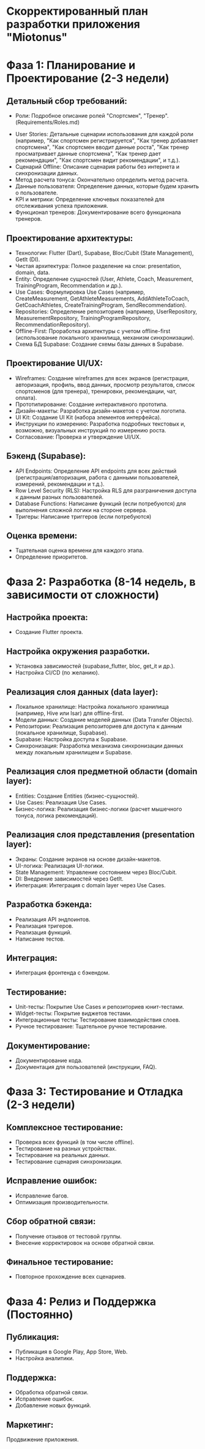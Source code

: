 # Скорректированный план разработки приложения "Miotonus"

# Фаза 1: Планирование и Проектирование (2-3 недели)

## Детальный сбор требований:
* Роли: Подробное описание ролей "Спортсмен", "Тренер". (Requirements/Roles.md)
- User Stories: Детальные сценарии использования для каждой роли (например, "Как спортсмен регистрируется", "Как тренер добавляет спортсмена", "Как спортсмен вводит данные роста", "Как тренер просматривает данные спортсмена", "Как тренер дает рекомендации", "Как спортсмен видит рекомендации", и т.д.).
- Сценарий Offline: Описание сценария работы без интернета и синхронизации данных.
- Метод расчета тонуса: Окончательно определить метод расчета.
- Данные пользователя: Определение данных, которые будем хранить о пользователе.
- KPI и метрики: Определение ключевых показателей для отслеживания успеха приложения.
- Функционал тренеров: Документирование всего функционала тренеров.

## Проектирование архитектуры:
- Технологии: Flutter (Dart), Supabase, Bloc/Cubit (State Management), GetIt (DI).
- Чистая архитектура: Полное разделение на слои: presentation, domain, data.
- Entity: Определение сущностей (User, Athlete, Coach, Measurement, TrainingProgram, Recommendation и др.).
- Use Cases: Формулировка Use Cases (например, CreateMeasurement, GetAthleteMeasurements, AddAthleteToCoach, GetCoachAthletes, CreateTrainingProgram, SendRecommendation).
- Repositories: Определение репозиториев (например, UserRepository, MeasurementRepository, TrainingProgramRepository, RecommendationRepository).
- Offline-First: Проработка архитектуры с учетом offline-first (использование локального хранилища, механизм синхронизации).
- Схема БД Supabase: Создание схемы базы данных в Supabase.

## Проектирование UI/UX:
- Wireframes: Создание wireframes для всех экранов (регистрация, авторизация, профиль, ввод данных, просмотр результатов, список спортсменов (для тренера), тренировки, рекомендации, чат, оплата).
- Прототипирование: Создание интерактивного прототипа.
- Дизайн-макеты: Разработка дизайн-макетов с учетом логотипа.
- UI Kit: Создание UI Kit (набора элементов интерфейса).
- Инструкции по измерению: Разработка подробных текстовых и, возможно, визуальных инструкций по измерению роста.
- Согласование: Проверка и утверждение UI/UX.

## Бэкенд (Supabase):
- API Endpoints: Определение API endpoints для всех действий (регистрация/авторизация, работа с данными пользователей, измерений, рекомендации и т.д.).
- Row Level Security (RLS): Настройка RLS для разграничения доступа к данным разных пользователей.
- Database Functions: Написание функций (если потребуются) для выполнения сложной логики на стороне сервера.
- Тригеры: Написание триггеров (если потребуются)

## Оценка времени:
- Тщательная оценка времени для каждого этапа.
- Определение приоритетов.


# Фаза 2: Разработка (8-14 недель, в зависимости от сложности)

## Настройка проекта:
- Создание Flutter проекта.

## Настройка окружения разработки.
- Установка зависимостей (supabase_flutter, bloc, get_it и др.).
- Настройка CI/CD (по желанию).

## Реализация слоя данных (data layer):
- Локальное хранилище: Настройка локального хранилища (например, Hive или Isar) для offline-first.
- Модели данных: Создание моделей данных (Data Transfer Objects).
- Репозитории: Реализация репозиториев для доступа к данным (локальное хранилище, Supabase).
- Supabase: Настройка доступа к Supabase.
- Синхронизация: Разработка механизма синхронизации данных между локальным хранилищем и Supabase.

## Реализация слоя предметной области (domain layer):
- Entities: Создание Entities (бизнес-сущностей).
- Use Cases: Реализация Use Cases.
- Бизнес-логика: Реализация бизнес-логики (расчет мышечного тонуса, логика рекомендаций).

## Реализация слоя представления (presentation layer):
- Экраны: Создание экранов на основе дизайн-макетов.
- UI-логика: Реализация UI-логики.
- State Management: Управление состоянием через Bloc/Cubit.
- DI: Внедрение зависимостей через GetIt.
- Интеграция: Интеграция с domain layer через Use Cases.

## Разработка бэкенда:
- Реализация API эндпоинтов.
- Реализация тригеров.
- Реализация функций.
- Написание тестов.

## Интеграция:
- Интеграция фронтенда с бэкендом.

## Тестирование:
- Unit-тесты: Покрытие Use Cases и репозиториев юнит-тестами.
- Widget-тесты: Покрытие виджетов тестами.
- Интеграционные тесты: Тестирование взаимодействия слоев.
- Ручное тестирование: Тщательное ручное тестирование.

## Документирование:
- Документирование кода.
- Документация для пользователей (инструкции, FAQ).


# Фаза 3: Тестирование и Отладка (2-3 недели)

## Комплексное тестирование:
- Проверка всех функций (в том числе offline).
- Тестирование на разных устройствах.
- Тестирование на реальных данных.
- Тестирование сценария синхронизации.

## Исправление ошибок:
- Исправление багов.
- Оптимизация производительности.

## Сбор обратной связи:
- Получение отзывов от тестовой группы.
- Внесение корректировок на основе обратной связи.

## Финальное тестирование:
- Повторное прохождение всех сценариев.



# Фаза 4: Релиз и Поддержка (Постоянно)
## Публикация:
- Публикация в Google Play, App Store, Web.
- Настройка аналитики.

## Поддержка:
- Обработка обратной связи.
- Исправление ошибок.
- Добавление новых функций.

## Маркетинг:
Продвижение приложения.